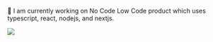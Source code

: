 🔭 I am currently working on No Code Low Code product which uses typescript, react, nodejs, and nextjs.

<!--![](https://github-readme-stats.vercel.app/api/top-langs/?username=bhaireshm&theme=graywhite&hide_border=true&include_all_commits=true&count_private=false&layout=compact)-->
<!--![](https://github-readme-stats.vercel.app/api?username=bhaireshm&theme=transparent&hide_border=true&include_all_commits=true&count_private=true&hide_title=true)<br/>-->
<!--![](https://github-readme-streak-stats.herokuapp.com/?user=bhaireshm&theme=graywhite&exclude_days=Sun%2CSat&hide_border=true)<br/>-->
![](https://github-trophies.vercel.app/?username=bhaireshm&no-frame=true&no-bg=false&margin-w=4)
